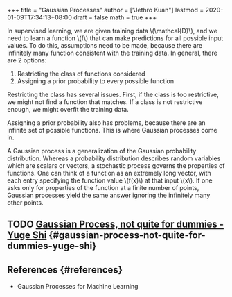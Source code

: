 +++
title = "Gaussian Processes"
author = ["Jethro Kuan"]
lastmod = 2020-01-09T17:34:13+08:00
draft = false
math = true
+++

In supervised learning, we are given training data \\(\mathcal{D}\\), and
we need to learn a function \\(f\\) that can make predictions for all
possible input values. To do this, assumptions need to be made,
because there are infinitely many function consistent with the
training data. In general, there are 2 options:

1.  Restricting the class of functions considered
2.  Assigning a prior probability to every possible function

Restricting the class has several issues. First, if the class is too
restrictive, we might not find a function that matches.  If a class is
not restrictive enough, we might overfit the training data.

Assigning a prior probability also has problems, because there are an
infinite set of possible functions. This is where Gaussian processes
come in.

A Gaussian process is a generalization of the Gaussian probability distribution.
Whereas a probability distribution describes random variables which
are scalars or vectors, a stochastic process governs the properties of
functions. One can think of a function as an extremely long vector,
with each entry specifying the function value \\(f(x)\\) at that input
\\(x\\). If one asks only for properties of the function at a finite
number of points, Gaussian processes yield the same answer ignoring
the infinitely many other  points.


## <span class="org-todo todo TODO">TODO</span> [Gaussian Process, not quite for dummies - Yuge Shi](https://yugeten.github.io/posts/2019/09/GP/) {#gaussian-process-not-quite-for-dummies-yuge-shi}


## References {#references}

-   Gaussian Processes for Machine Learning
